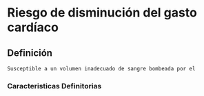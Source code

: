 # Riesgo de disminución del gasto cardíaco
## Definición
	Susceptible a un volumen inadecuado de sangre bombeada por el

### Caracteristicas Definitorias


